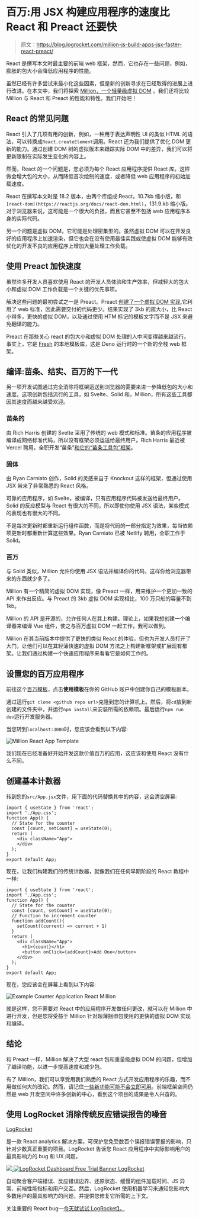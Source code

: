 # 百万:用 JSX 构建应用程序的速度比 React 和 Preact 还要快

> 原文：<https://blog.logrocket.com/million-js-build-apps-jsx-faster-react-preact/>

React 是撰写本文时最主要的前端 web 框架，然而，它也存在一些问题，例如，膨胀的包大小会降低应用程序的性能。

虽然已经有许多尝试来最小化这些因素，但是新的创新寻求在已经取得的进展上进行改进。在本文中，我们将探索 [Million，一个轻量级虚拟 DOM](https://millionjs.org) 。我们还将比较 Million 与 React 和 Preact 的性能和特性。我们开始吧！

## React 的常见问题

React 引入了几项有用的创新，例如，一种用于表达声明性 UI 的类似 HTML 的语法，可以转换成`React.createElement`调用。React 还为我们提供了优化 DOM 更新的能力。通过创建 DOM 树的虚拟版本来跟踪实际 DOM 中的差异，我们可以将更新限制在实际发生变化的内容上。

然而，React 的一个问题是，您必须为每个 React 应用程序提供 React 库。这样做会增大包的大小，从而降低首次绘制的速度，或者降低 web 应用程序的初始加载速度。

React 在撰写本文时是 18.2 版本，由两个库组成:React，10.7kb 缩小版，和`[react-dom](https://reactjs.org/docs/react-dom.html)`，131.9.kb 缩小版。对于浏览器来说，这可能是一个很大的负担，而且它甚至不包括 web 应用程序本身的实际代码。

另一个问题是虚拟 DOM，它可能是处理密集型的。虽然虚拟 DOM 可以在开发良好的应用程序上加速渲染，但它也会在没有使用最佳实践或使虚拟 DOM 能够有效优化的开发不良的应用程序上增加大量处理工作负载。

## 使用 Preact 加快速度

虽然许多开发人员喜欢使用 React 的开发人员体验和生产效率，但减轻大的包大小和虚拟 DOM 工作负载是一个关键的优先事项。

解决这些问题的最初尝试之一是 Preact。Preact [创建了一个虚拟 DOM 实现](https://blog.logrocket.com/introduction-to-preact-a-smaller-faster-react-alternative-ad5532eb6d79/),它利用了 web 标准，因此需要交付的代码更少。结果实现了 3kb 的库大小，比 React 小得多，更快的虚拟 DOM，以及通过使用 HTM 标记的模板文字而不是 JSX 来避免翻译的能力。

Preact 在那些关心 react 的包大小和虚拟 DOM 处理的人中间变得越来越流行。事实上，它是 [Fresh](https://fresh.deno.dev/) 的本地模板库，这是 Deno 运行时的一个新的全栈 web 框架。

## 编译:苗条、结实、百万的下一代

另一项开发试图通过完全消除将框架运送到浏览器的需要来进一步降低包的大小和速度。这项创新包括流行的工具，如 Svelte、Solid 和，Million，所有这些工具都因其速度而越来越受欢迎。

### 苗条的

由 Rich Harris 创建的 Svelte 采用了传统的 web 模式和标准。苗条的应用程序被编译成网络标准代码，所以没有框架必须运送给最终用户。Rich Harris 最近被 Vercel 聘用，全职开发“苗条”[和它的“苗条工具包”框架](https://blog.logrocket.com/intro-testing-sveltekit-applications/)。

### 固体

由 Ryan Carniato 创作，Solid 的灵感来自于 Knockout 这样的框架，但通过使用 JSX 带来了非常熟悉的 React 风格。

可靠的应用程序，如 Svelte，被编译，只有应用程序代码被发送给最终用户。Solid 的反应模型与 React 有很大的不同，所以即使你使用 JSX 语法，某些模式的表现也有很大的不同。

不是每次更新时都重新运行组件函数，而是将代码的一部分指定为效果，每当依赖项更新时都重新计算这些效果。Ryan Carniato 已被 Netlify 聘用，全职工作于 Solid。

### 百万

与 Solid 类似，Million 允许你使用 JSX 语法并编译你的代码，这样你给浏览器带来的东西就少多了。

Million 有一个精简的虚拟 DOM 实现，像 Preact 一样，用来维护一个更加一致的 API 来作出反应。与 Preact 的 3kb 虚拟 DOM 实现相比，100 万只船的容量不到 1kb。

Million 的 API 是开源的，允许任何人在其上构建。理论上，如果我想创建一个编译器来编译 Vue 组件，使之与百万虚拟 DOM 一起工作，我可以做到。

Million 在其当前版本中提供了更快的类似 React 的体验，但也为开发人员打开了大门，让他们可以在其轻薄快速的虚拟 DOM 方法之上构建新框架或扩展现有框架。让我们通过构建一个快速应用程序来看看它是如何工作的。

## 设置您的百万应用程序

前往这个[百万模板](https://github.com/aidenybai/million-react)，点击**使用模板**在你的 GitHub 账户中创建你自己的模板副本。

通过运行`git clone <github repo url>`克隆到您的计算机上。然后，将`cd`放到新创建的文件夹中，并运行`npm install`来安装所需的依赖项。最后运行`npm run dev`运行开发服务器。

当您转到`localhost:3000`时，您应该会看到以下内容:

![Million React App Template](img/3dae5f6cc57ce608d87af43e15924986.png)

我们现在已经准备好开始开发这款价值百万的应用，这应该和使用 React 没有什么不同。

## 创建基本计数器

转到您的`src/App.jsx`文件，用下面的代码替换其中的内容，这会清空屏幕:

```
import { useState } from 'react';
import './App.css';
function App() {
  // State for the counter
  const [count, setCount] = useState(0);
  return (
    <div className="App">
    </div>
  );
}
export default App;

```

现在，让我们构建我们的传统计数器，就像我们在任何早期阶段的 React 教程中一样:

```
import { useState } from 'react';
import './App.css';
function App() {
  // State for the counter
  const [count, setCount] = useState(0);
  // Function to increment counter
  function addCount(){
    setCount((current) => current + 1)
  }
  return (
    <div className="App">
      <h1>{count}</h1>
      <button onClick={addCount}>Add One</button>
    </div>
  );
}
export default App;

```

现在，您应该会在屏幕上看到以下内容:

![Example Counter Application React Million](img/d50a27afbb74680954da857306f87d27.png)

就是这样，您不需要对 React 中的应用程序开发做任何更改，就可以在 Million 中进行开发，但是您将受益于 Million 针对超薄捆绑包使用的更快的虚拟 DOM 实现和编译。

## 结论

和 Preact 一样，Million 解决了大型 react 包和重量级虚拟 DOM 的问题，但增加了编译功能，以进一步提高速度和减少包。

有了 Million，我们可以享受用我们熟悉的 React 方式开发应用程序的乐趣，而不用做任何大的改动。然而，请记住[一些新功能可能不会立即可用](https://github.com/aidenybai/million-react#limitations)。前端框架空间仍然是 web 开发空间中许多创新的中心，看到这个项目的成果是令人兴奋的。

## 使用 LogRocket 消除传统反应错误报告的噪音

[LogRocket](https://lp.logrocket.com/blg/react-signup-issue-free)

是一款 React analytics 解决方案，可保护您免受数百个误报错误警报的影响，只针对少数真正重要的项目。LogRocket 告诉您 React 应用程序中实际影响用户的最具影响力的 bug 和 UX 问题。

[![](img/f300c244a1a1cf916df8b4cb02bec6c6.png) ](https://lp.logrocket.com/blg/react-signup-general) [ ![LogRocket Dashboard Free Trial Banner](img/d6f5a5dd739296c1dd7aab3d5e77eeb9.png) ](https://lp.logrocket.com/blg/react-signup-general) [LogRocket](https://lp.logrocket.com/blg/react-signup-issue-free)

自动聚合客户端错误、反应错误边界、还原状态、缓慢的组件加载时间、JS 异常、前端性能指标和用户交互。然后，LogRocket 使用机器学习来通知您影响大多数用户的最具影响力的问题，并提供您修复它所需的上下文。

关注重要的 React bug—[今天就试试 LogRocket】。](https://lp.logrocket.com/blg/react-signup-issue-free)